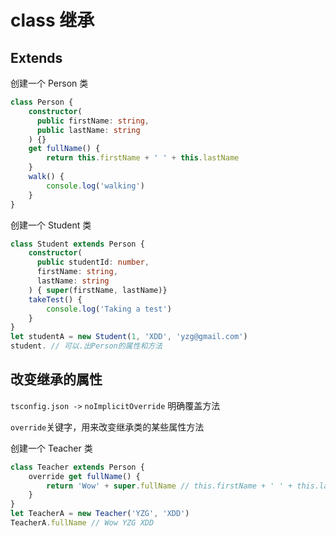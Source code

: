 # class 继承

## Extends

创建一个 Person 类

```ts
class Person {
    constructor(
      public firstName: string,
      public lastName: string
    ) {}
    get fullName() {
        return this.firstName + ' ' + this.lastName
    } 
    walk() {
        console.log('walking')
    }
}
```

创建一个 Student 类

```ts
class Student extends Person {
    constructor(
      public studentId: number,
      firstName: string,
      lastName: string
    ) { super(firstName, lastName)}
    takeTest() {
        console.log('Taking a test')
    }
}
let studentA = new Student(1, 'XDD', 'yzg@gmail.com')
student. // 可以.出Person的属性和方法
```



## 改变继承的属性

`tsconfig.json ->`  `noImplicitOverride` 明确覆盖方法

`override`关键字，用来改变继承类的某些属性方法

创建一个 Teacher 类

```ts
class Teacher extends Person {
    override get fullName() {
        return 'Wow' + super.fullName // this.firstName + ' ' + this.lastName
    }
}
let TeacherA = new Teacher('YZG', 'XDD')
TeacherA.fullName // Wow YZG XDD
```

